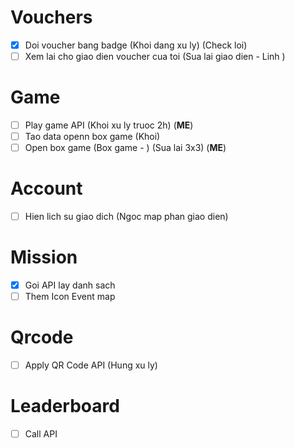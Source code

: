 # Vouchers

- [x] Doi voucher bang badge (Khoi dang xu ly) (Check loi)
- [ ] Xem lai cho giao dien voucher cua toi (Sua lai giao dien - Linh )

# Game

- [ ] Play game API (Khoi xu ly truoc 2h) (**ME**)
- [ ] Tao data openn box game (Khoi)
- [ ] Open box game (Box game - ) (Sua lai 3x3) (**ME**)

# Account
- [ ] Hien lich su giao dich (Ngoc map phan giao dien)

# Mission
- [x] Goi API lay danh sach
- [ ] Them Icon Event map

# Qrcode
- [ ] Apply QR Code API (Hung xu ly)

# Leaderboard
- [ ] Call API
